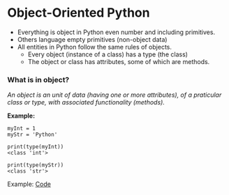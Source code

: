 # Object-Oriented Python

- Everything is object in Python even number and including primitives.
- Others language empty primitives (non-object data)
- All entities in Python follow the same rules of objects.
    - Every object (instance of a class) has a type (the class)
    - The object or class has attributes, some of which are methods.

### What is in object?
*An object is an unit of data (having one or more attributes), of a praticular class or type, with associated functionality (methods).*

**Example:**
```
myInt = 1
myStr = 'Python'

print(type(myInt))
<class 'int'>

print(type(myStr))
<class 'str'>
```

Example: [Code](https://github.com/jakiiii/PythonOOP/blob/master/01.IntroductionOOP/Codes/02.intro_python_oop.py)
